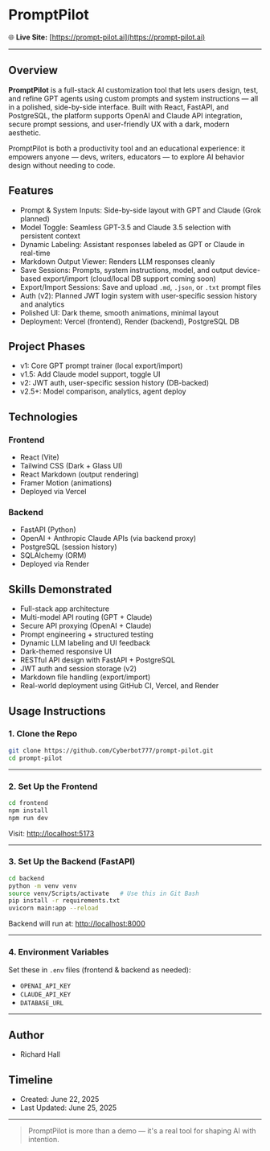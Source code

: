 # PromptPilot

🌐 **Live Site:** [https://prompt-pilot.ai](https://prompt-pilot.ai)

---

## Overview

**PromptPilot** is a full-stack AI customization tool that lets users design, test, and refine GPT agents using custom prompts and system instructions — all in a polished, side-by-side interface. Built with React, FastAPI, and PostgreSQL, the platform supports OpenAI and Claude API integration, secure prompt sessions, and user-friendly UX with a dark, modern aesthetic.

PromptPilot is both a productivity tool and an educational experience: it empowers anyone — devs, writers, educators — to explore AI behavior design without needing to code.

## Features

- Prompt & System Inputs: Side-by-side layout with GPT and Claude (Grok planned)
- Model Toggle: Seamless GPT-3.5 and Claude 3.5 selection with persistent context
- Dynamic Labeling: Assistant responses labeled as GPT or Claude in real-time
- Markdown Output Viewer: Renders LLM responses cleanly
- Save Sessions: Prompts, system instructions, model, and output device-based export/import (cloud/local DB support coming soon)
- Export/Import Sessions: Save and upload `.md`, `.json`, or `.txt` prompt files
- Auth (v2): Planned JWT login system with user-specific session history and analytics
- Polished UI: Dark theme, smooth animations, minimal layout
- Deployment: Vercel (frontend), Render (backend), PostgreSQL DB

## Project Phases

- v1: Core GPT prompt trainer (local export/import)
- v1.5: Add Claude model support, toggle UI
- v2: JWT auth, user-specific session history (DB-backed)
- v2.5+: Model comparison, analytics, agent deploy

## Technologies

### Frontend
- React (Vite)
- Tailwind CSS (Dark + Glass UI)
- React Markdown (output rendering)
- Framer Motion (animations)
- Deployed via Vercel

### Backend
- FastAPI (Python)
- OpenAI + Anthropic Claude APIs (via backend proxy)
- PostgreSQL (session history)
- SQLAlchemy (ORM)
- Deployed via Render

## Skills Demonstrated
- Full-stack app architecture
- Multi-model API routing (GPT + Claude)
- Secure API proxying (OpenAI + Claude)
- Prompt engineering + structured testing
- Dynamic LLM labeling and UI feedback
- Dark-themed responsive UI
- RESTful API design with FastAPI + PostgreSQL
- JWT auth and session storage (v2)
- Markdown file handling (export/import)
- Real-world deployment using GitHub CI, Vercel, and Render

## Usage Instructions

### 1. Clone the Repo

```bash
git clone https://github.com/Cyberbot777/prompt-pilot.git
cd prompt-pilot
```

---

### 2. Set Up the Frontend

```bash
cd frontend
npm install
npm run dev
```

Visit: [http://localhost:5173](http://localhost:5173)

---

### 3. Set Up the Backend (FastAPI)

```bash
cd backend
python -m venv venv
source venv/Scripts/activate   # Use this in Git Bash
pip install -r requirements.txt
uvicorn main:app --reload
```

Backend will run at: [http://localhost:8000](http://localhost:8000)

---

### 4. Environment Variables

Set these in `.env` files (frontend & backend as needed):

- `OPENAI_API_KEY`
- `CLAUDE_API_KEY`
- `DATABASE_URL`

---

## Author

- Richard Hall

## Timeline

- Created: June 22, 2025  
- Last Updated: June 25, 2025

---

> PromptPilot is more than a demo — it's a real tool for shaping AI with intention.